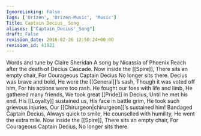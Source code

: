 ```yaml
---
IgnoreLinking: False
Tags: ['Urizen', 'Urizen-Music', 'Music']
Title: Captain Decius_ Song
aliases: ["Captain_Decius'_Song"]
draft: False
revision_date: 2016-02-26 12:50:24+00:00
revision_id: 41821
---
```


Words and tune by Claire Sheridan
A song by Nicassia of Phoenix Reach after the death of Decius Cascade.
Now inside the [[Spire]],
There sits an empty chair,
For Courageous Captain Decius
No longer sits there. 
Decius was brave and bold,
He wore the [[General]]’s sash,
Though it was voted off him,
For his actions were too rash.
He fought our foes with life and limb,
He gathered many friends,
We took great [[Pride]] in Decius,
Until he met his end.
His [[Loyalty]] sustained us,
His face in battle grim,
He took such grievous injuries,
Our [[Chirurgeon|chirurgeon]]’s sustained him!
Bandaged Captain Decius,
Always quick to smile,
He counselled with humility,
He went the extra mile.
Now inside the [[Spire]],
There sits an empty chair,
For Courageous Captain Decius,
No longer sits there.